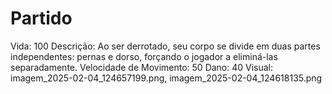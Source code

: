 # Partido

Vida: 100
Descrição: Ao ser derrotado, seu corpo se divide em duas partes independentes: pernas e dorso, forçando o jogador a eliminá-las separadamente.
Velocidade de Movimento: 50
Dano: 40
Visual: imagem_2025-02-04_124657199.png, imagem_2025-02-04_124618135.png